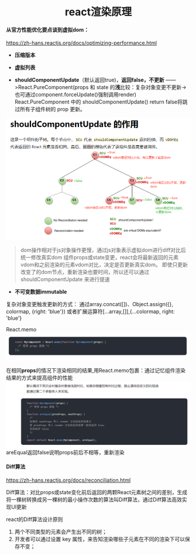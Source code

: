 # <center>**react渲染原理**</center>
<article align="left" padding="0 12px">

#### 从官方性能优化要点谈到虚拟dom：
https://zh-hans.reactjs.org/docs/optimizing-performance.html
* **压缩版本**

* **虚拟列表**

* **shouldComponentUpdate**（默认返回true)，**返回false，不更新**
——>React.PureComponent(props 和 state 的**浅**比较：复杂对象变更不更新->也可通过component.forceUpdate()强制调用render)
React.PureComponent 中的 shouldComponentUpdate() return false将跳过所有子组件树的 prop 更新。

![](2022-04-22-15-34-32.png)

>dom操作相对于js对象操作更慢，通过js对象表示虚拟dom进行diff对比后统一修改真实dom
组件props或state变更，react会将最新返回的元素vdom和之前渲染的元素vdom对比，决定是否更新真实dom。
即使只更新改变了的dom节点，重新渲染也要时间，所以还可以通过shouldComponentUpdate 来进行提速

* **不可变数据immutable**

复杂对象变更触发更新的方式：
通过array.concat([])、Object.assign({}, colormap, {right: 'blue'})
或者扩展运算符[...array,[]],{...colormap, right: 'blue'}

React.memo
![](2022-04-22-17-37-39.png)

在相同**props**的情况下渲染相同的结果,用React.memo包裹：通过记忆组件渲染结果的方式来提高组件的性能
![](2022-04-22-17-44-53.png)
areEqual返回false说明props前后不相等，重新渲染

#### Diff算法
https://zh-hans.reactjs.org/docs/reconciliation.html

Diff算法：对比props或state变化前后返回的两颗React元素树之间的差别，生成将一棵树转换成另一棵树的最小操作次数的算法叫Diff算法，通过Diff算法高效实现UI更新

react的Diff算法设计原则
1. 两个不同类型的元素会产生出不同的树；
2. 开发者可以通过设置 key 属性，来告知渲染哪些子元素在不同的渲染下可以保存不变；



</article>